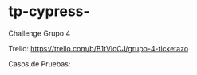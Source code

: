 # tp-cypress-

Challenge Grupo 4

Trello: https://trello.com/b/B1tVioCJ/grupo-4-ticketazo

Casos de Pruebas:
